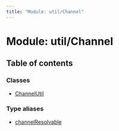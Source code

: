 ```yaml
---
title: "Module: util/Channel"
---
```


# Module: util/Channel

## Table of contents

### Classes

- [ChannelUtil](../classes/util_channel.channelutil.md)

### Type aliases

- [channelResolvable](../types/util_channel.channelresolvable.md)
